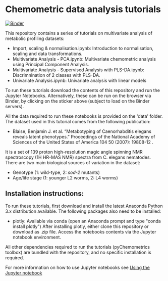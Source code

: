 # Chemometric data analysis tutorials

[![Binder](https://mybinder.org/badge_logo.svg)](https://mybinder.org/v2/gh/IPTC-DataAnalysisCourse/chemometrics-tutorials/HEAD)

This repository contains a series of tutorials on multivariate analysis of metabolic profiling datasets: 
 - Import, scaling & normalisation.ipynb: Introduction to normalisation, scaling and data transformations.  
 - Multivariate Analysis - PCA.ipynb: Multivariate chemometric analysis using Principal Component Analysis.
 - Multivariate Analysis - Supervised Analysis with PLS-DA.ipynb: Discrimnination of 2 classes with PLS-DA.
 - Univariate Analysis.ipynb: Univariate analysis with linear models 
 
To run these tutorials download the contents of this repository and run the Jupyter Notebooks. Alternatively, these can be run on the browser via Binder, by clicking on the sticker above (subject to load on the Binder servers). 

All the data required to run these notebooks is provided on the 'data' folder. The dataset used in this tutorial comes from the following publication:
- Blaise, Benjamin J. et al. “Metabotyping of Caenorhabditis elegans reveals latent phenotypes.” Proceedings of the National Academy of Sciences of the United States of America 104 50 (2007): 19808-12 .

It is a set of 139 proton high-resolution magic angle spinning NMR spectroscopy (1H HR-MAS NMR) spectra from 
C. elegans nematodes. There are two main biological sources of variation in the dataset:
- Genotype (1: wild-type, 2: *sod-2* mutants)
- Age/life stage (1: younger L2 worms, 2: L4 worms)


## Installation instructions:
To run these tutorials, first download and install the latest Anaconda Python 3.x distribution available. 
The following packages also need to be installed:
 - plotly: Available via conda (open an Anaconda prompt and type "conda install plotly")
After installing plotly, either clone this repository or download as .zip file. Access the notebooks contents via the Jupyter notebook environment. 

All other dependencies required to run the tutorials (pyChemometrics toolbox) are bundled with the repository, and no specific installation is required. 

For more information on how to use Jupyter notebooks see [Using the Jupyter notebook](https://docs.anaconda.com/ae-notebooks/user-guide/basic-tasks/apps/jupyter/)

